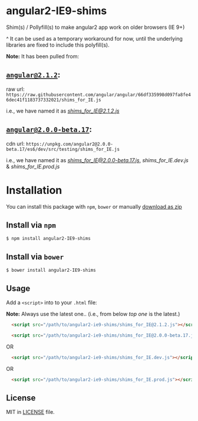 angular2-IE9-shims
==================

Shim(s) / Pollyfill(s) to make angular2 app work on older browsers (IE 9+)

^ It can be used as a temporary workaround for now, until the underlying libraries are fixed to include this polyfill(s).

**Note:** It has been pulled from:

## [`angular@2.1.2`](https://github.com/angular/angular/releases/tag/2.1.2):

raw url: `https://raw.githubusercontent.com/angular/angular/66df335998d097fa8fe46dec41f1183737332021/shims_for_IE.js`

i.e., we have named it as *shims_for_IE@2.1.2.js*

## [`angular@2.0.0-beta.17`](https://github.com/angular/angular/releases/tag/2.0.0-beta.17): 

cdn url: `https://unpkg.com/angular2@2.0.0-beta.17/es6/dev/src/testing/shims_for_IE.js`

i.e., we have named it as *shims_for_IE@2.0.0-beta.17.js*, *shims_for_IE.dev.js* & *shims_for_IE.prod.js*


# Installation

You can install this package with `npm`, `bower` or manually [download as zip](https://github.com/narainsagar/angular2-ie9-shims/archive/master.zip)


## Install via `npm`

```
$ npm install angular2-IE9-shims
```

## Install via `bower`

```
$ bower install angular2-IE9-shims
```


## Usage

Add a `<script>` into to your `.html` file:

**Note:** Always use the latest one.. (i.e., from below *top one* is the latest.)

```html
  <script src="/path/to/angular2-ie9-shims/shims_for_IE@2.1.2.js"></script>
```

```html
  <script src="/path/to/angular2-ie9-shims/shims_for_IE@2.0.0-beta.17.js"></script>
```

OR

```html
  <script src="/path/to/angular2-ie9-shims/shims_for_IE.dev.js"></script>
```

OR

```html
  <script src="/path/to/angular2-ie9-shims/shims_for_IE.prod.js"></script>
```

## License

MIT in [LICENSE](/LICENSE) file.
